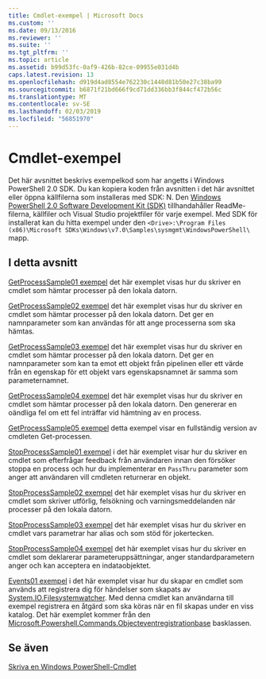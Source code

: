 ```yaml
---
title: Cmdlet-exempel | Microsoft Docs
ms.custom: ''
ms.date: 09/13/2016
ms.reviewer: ''
ms.suite: ''
ms.tgt_pltfrm: ''
ms.topic: article
ms.assetid: b99d53fc-0af9-426b-82ce-09955e031d4b
caps.latest.revision: 13
ms.openlocfilehash: d919d4ad8554e762230c1448d81b50e27c38ba99
ms.sourcegitcommit: b6871f21bd666f9cd71dd336bb3f844cf472b56c
ms.translationtype: MT
ms.contentlocale: sv-SE
ms.lasthandoff: 02/03/2019
ms.locfileid: "56851970"
---
```

# <a name="cmdlet-samples"></a>Cmdlet-exempel

Det här avsnittet beskrivs exempelkod som har angetts i Windows PowerShell 2.0 SDK. Du kan kopiera koden från avsnitten i det här avsnittet eller öppna källfilerna som installeras med SDK: N. Den [Windows PowerShell 2.0 Software Development Kit (SDK)](https://www.microsoft.com/en-us/download/details.aspx?id=2560) tillhandahåller ReadMe-filerna, källfiler och Visual Studio projektfiler för varje exempel. Med SDK för installerat kan du hitta exempel under den `<Drive>:\Program Files (x86)\Microsoft SDKs\Windows\v7.0\Samples\sysmgmt\WindowsPowerShell\` mapp.

## <a name="in-this-section"></a>I detta avsnitt

[GetProcessSample01 exempel](./getprocesssample01-sample.md) det här exemplet visas hur du skriver en cmdlet som hämtar processer på den lokala datorn.

[GetProcessSample02 exempel](./getprocesssample02-sample.md) det här exemplet visas hur du skriver en cmdlet som hämtar processer på den lokala datorn. Det ger en namnparameter som kan användas för att ange processerna som ska hämtas.

[GetProcessSample03 exempel](./getprocesssample03-sample.md) det här exemplet visas hur du skriver en cmdlet som hämtar processer på den lokala datorn. Det ger en namnparameter som kan ta emot ett objekt från pipelinen eller ett värde från en egenskap för ett objekt vars egenskapsnamnet är samma som parameternamnet.

[GetProcessSample04 exempel](./getprocesssample04-sample.md) det här exemplet visas hur du skriver en cmdlet som hämtar processer på den lokala datorn. Den genererar en oändliga fel om ett fel inträffar vid hämtning av en process.

[GetProcessSample05 exempel](./getprocesssample05-sample.md) detta exempel visar en fullständig version av cmdleten Get-processen.

[StopProcessSample01 exempel](./stopprocesssample01-sample.md) i det här exemplet visar hur du skriver en cmdlet som efterfrågar feedback från användaren innan den försöker stoppa en process och hur du implementerar en `PassThru` parameter som anger att användaren vill cmdleten returnerar en objekt.

[StopProcessSample02 exempel](./stopprocesssample02-sample.md) det här exemplet visas hur du skriver en cmdlet som skriver utförlig, felsökning och varningsmeddelanden när processer på den lokala datorn.

[StopProcessSample03 exempel](./stopprocesssample03-sample.md) det här exemplet visas hur du skriver en cmdlet vars parametrar har alias och som stöd för jokertecken.

[StopProcessSample04 exempel](./stopprocesssample04-sample.md) det här exemplet visas hur du skriver en cmdlet som deklarerar parameteruppsättningar, anger standardparametern anger och kan acceptera en indataobjektet.

[Events01 exempel](./events01-sample.md) i det här exemplet visar hur du skapar en cmdlet som används att registrera dig för händelser som skapats av [System.IO.Filesystemwatcher](/dotnet/api/System.IO.FileSystemWatcher). Med denna cmdlet kan användarna till exempel registrera en åtgärd som ska köras när en fil skapas under en viss katalog. Det här exemplet kommer från den [Microsoft.Powershell.Commands.Objecteventregistrationbase](/dotnet/api/Microsoft.PowerShell.Commands.ObjectEventRegistrationBase) basklassen.

## <a name="see-also"></a>Se även

[Skriva en Windows PowerShell-Cmdlet](./writing-a-windows-powershell-cmdlet.md)

